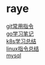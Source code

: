 # raye
<a href="../git常用指令.md">git常用指令</a><br>
<a href="../go学习笔记.md">go学习笔记</a><br>
<a href="../k8s学习总结.md">k8s学习总结</a><br>
<a href="../linux指令总结.md">linux指令总结</a><br>
<a href="../mysql.md">mysql</a>
